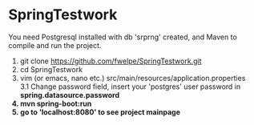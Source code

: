 # SpringTestwork
You need Postgresql installed with db 'srprng' created, and Maven to compile and run the project.
1. git clone https://github.com/fwelpe/SpringTestwork.git
2. cd SpringTestwork
3. vim (or emacs, nano etc.) src/main/resources/application.properties<br>
3.1 Change password field, insert your 'postgres' user password in <b>spring.datasource.password<b>
4. mvn spring-boot:run
5. go to 'localhost:8080' to see project mainpage
